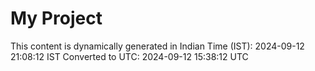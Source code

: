 # My Project

This content is dynamically generated in Indian Time (IST): 2024-09-12 21:08:12 IST
Converted to UTC: 2024-09-12 15:38:12 UTC
